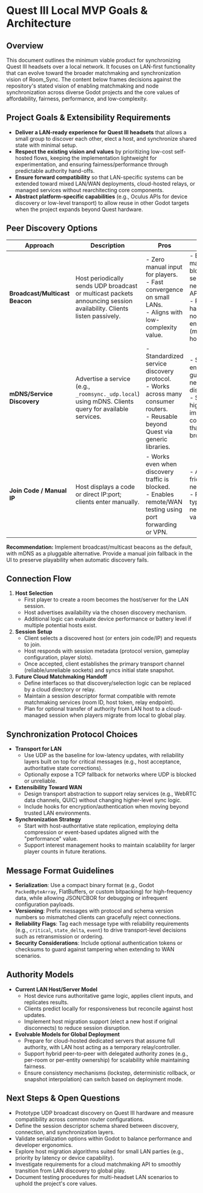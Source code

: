# Quest III Local MVP Goals & Architecture

## Overview
This document outlines the minimum viable product for synchronizing Quest III headsets over a local network. It focuses on LAN-first functionality that can evolve toward the broader matchmaking and synchronization vision of Room_Sync. The content below frames decisions against the repository's stated vision of enabling matchmaking and node synchronization across diverse Godot projects and the core values of affordability, fairness, performance, and low-complexity.

## Project Goals & Extensibility Requirements
- **Deliver a LAN-ready experience for Quest III headsets** that allows a small group to discover each other, elect a host, and synchronize shared state with minimal setup.
- **Respect the existing vision and values** by prioritizing low-cost self-hosted flows, keeping the implementation lightweight for experimentation, and ensuring fairness/performance through predictable authority hand-offs.
- **Ensure forward compatibility** so that LAN-specific systems can be extended toward mixed LAN/WAN deployments, cloud-hosted relays, or managed services without rearchitecting core components.
- **Abstract platform-specific capabilities** (e.g., Oculus APIs for device discovery or low-level transport) to allow reuse in other Godot targets when the project expands beyond Quest hardware.

## Peer Discovery Options
| Approach | Description | Pros | Cons |
| --- | --- | --- | --- |
| **Broadcast/Multicast Beacon** | Host periodically sends UDP broadcast or multicast packets announcing session availability. Clients listen passively. | - Zero manual input for players.<br>- Fast convergence on small LANs.<br>- Aligns with low-complexity value. | - Broadcast may be blocked on segmented networks or by AP isolation.<br>- Requires handling of noisy environments (multiple hosts). |
| **mDNS/Service Discovery** | Advertise a service (e.g., `_roomsync._udp.local`) using mDNS. Clients query for available services. | - Standardized service discovery protocol.<br>- Works across many consumer routers.<br>- Reusable beyond Quest via generic libraries. | - Some enterprise or guest networks disable mDNS.<br>- Slightly higher implementation complexity than raw broadcast. |
| **Join Code / Manual IP** | Host displays a code or direct IP:port; clients enter manually. | - Works even when discovery traffic is blocked.<br>- Enables remote/WAN testing using port forwarding or VPN. | - Adds user friction and UI needs.<br>- Risk of mis-typed entries; needs validation UX. |

**Recommendation:** Implement broadcast/multicast beacons as the default, with mDNS as a pluggable alternative. Provide a manual join fallback in the UI to preserve playability when automatic discovery fails.

## Connection Flow
1. **Host Selection**
   - First player to create a room becomes the host/server for the LAN session.
   - Host advertises availability via the chosen discovery mechanism.
   - Additional logic can evaluate device performance or battery level if multiple potential hosts exist.
2. **Session Setup**
   - Client selects a discovered host (or enters join code/IP) and requests to join.
   - Host responds with session metadata (protocol version, gameplay configuration, player slots).
   - Once accepted, client establishes the primary transport channel (reliable/unreliable sockets) and syncs initial state snapshot.
3. **Future Cloud Matchmaking Handoff**
   - Define interfaces so that discovery/selection logic can be replaced by a cloud directory or relay.
   - Maintain a session descriptor format compatible with remote matchmaking services (room ID, host token, relay endpoint).
   - Plan for optional transfer of authority from LAN host to a cloud-managed session when players migrate from local to global play.

## Synchronization Protocol Choices
- **Transport for LAN**
  - Use UDP as the baseline for low-latency updates, with reliability layers built on top for critical messages (e.g., host acceptance, authoritative state corrections).
  - Optionally expose a TCP fallback for networks where UDP is blocked or unreliable.
- **Extensibility Toward WAN**
  - Design transport abstraction to support relay services (e.g., WebRTC data channels, QUIC) without changing higher-level sync logic.
  - Include hooks for encryption/authentication when moving beyond trusted LAN environments.
- **Synchronization Strategy**
  - Start with host-authoritative state replication, employing delta compression or event-based updates aligned with the "performance" value.
  - Support interest management hooks to maintain scalability for larger player counts in future iterations.

## Message Format Guidelines
- **Serialization**: Use a compact binary format (e.g., Godot `PackedByteArray`, FlatBuffers, or custom bitpacking) for high-frequency data, while allowing JSON/CBOR for debugging or infrequent configuration payloads.
- **Versioning**: Prefix messages with protocol and schema version numbers so mismatched clients can gracefully reject connections.
- **Reliability Flags**: Tag each message type with reliability requirements (e.g., `critical`, `state_delta`, `event`) to drive transport-level decisions such as retransmission or ordering.
- **Security Considerations**: Include optional authentication tokens or checksums to guard against tampering when extending to WAN scenarios.

## Authority Models
- **Current LAN Host/Server Model**
  - Host device runs authoritative game logic, applies client inputs, and replicates results.
  - Clients predict locally for responsiveness but reconcile against host updates.
  - Implement host migration support (elect a new host if original disconnects) to reduce session disruption.
- **Evolvable Models for Global Deployment**
  - Prepare for cloud-hosted dedicated servers that assume full authority, with LAN host acting as a temporary relay/controller.
  - Support hybrid peer-to-peer with delegated authority zones (e.g., per-room or per-entity ownership) for scalability while maintaining fairness.
  - Ensure consistency mechanisms (lockstep, deterministic rollback, or snapshot interpolation) can switch based on deployment mode.

## Next Steps & Open Questions
- Prototype UDP broadcast discovery on Quest III hardware and measure compatibility across common router configurations.
- Define the session descriptor schema shared between discovery, connection, and synchronization layers.
- Validate serialization options within Godot to balance performance and developer ergonomics.
- Explore host migration algorithms suited for small LAN parties (e.g., priority by latency or device capability).
- Investigate requirements for a cloud matchmaking API to smoothly transition from LAN discovery to global play.
- Document testing procedures for multi-headset LAN scenarios to uphold the project's core values.

